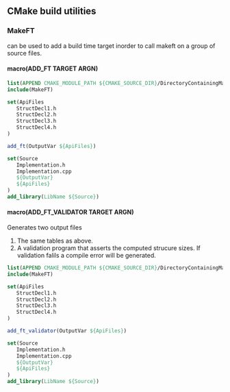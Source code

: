 ## CMake build utilities


### MakeFT
can be used to add a build time target inorder to call makeft on a group of source files. 

#### macro(ADD_FT TARGET ARGN)

```CMake
list(APPEND CMAKE_MODULE_PATH ${CMAKE_SOURCE_DIR}/DirectoryContainingMakeFT)
include(MakeFT)

set(ApiFiles
   StructDecl1.h
   StructDecl2.h
   StructDecl3.h
   StructDecl4.h
)

add_ft(OutputVar ${ApiFiles})

set(Source
   Implementation.h
   Implementation.cpp   
   ${OutputVar}
   ${ApiFiles}
)
add_library(LibName ${Source})
```




#### macro(ADD_FT_VALIDATOR TARGET ARGN)
Generates two output files
1. The same tables as above.
2. A validation program that asserts the computed strucure sizes. If validation falils a compile error will be generated.

```CMake
list(APPEND CMAKE_MODULE_PATH ${CMAKE_SOURCE_DIR}/DirectoryContainingMakeFT)
include(MakeFT)

set(ApiFiles
   StructDecl1.h
   StructDecl2.h
   StructDecl3.h
   StructDecl4.h
)

add_ft_validator(OutputVar ${ApiFiles})

set(Source
   Implementation.h
   Implementation.cpp   
   ${OutputVar}
   ${ApiFiles}
)
add_library(LibName ${Source})
```

